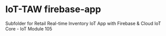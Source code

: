 # IoT-TAW firebase-app
Subfolder for Retail Real-time Inventory IoT App with Firebase & Cloud IoT Core - IoT Module 105

